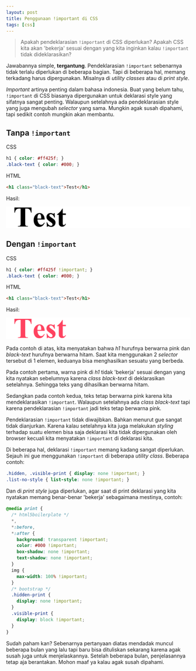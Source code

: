 ```yaml
---
layout: post
title: Penggunaan !important di CSS
tags: [css]
---
```

> Apakah pendeklarasian `!important` di CSS diperlukan?
> Apakah CSS kita akan 'bekerja' sesuai dengan yang kita inginkan kalau `!important` tidak dideklarasikan?

Jawabannya simple, **tergantung**. Pendeklarasian `!important` sebenarnya tidak terlalu diperlukan di beberapa bagian. Tapi di beberapa hal, memang terkadang harus dipergunakan. Misalnya di *utility classes* atau di *print style*.

*Important* artinya penting dalam bahasa indonesia. Buat yang belum tahu, `!important` di CSS biasanya dipergunakan untuk deklarasi style yang sifatnya sangat penting. Walaupun setelahnya ada pendeklarasian style yang juga mengubah *selector* yang sama. Mungkin agak susah dipahami, tapi sedikit contoh mungkin akan membantu.

<!--more-->

## Tanpa `!important`

CSS

```css
h1 { color: #ff425f; }
.black-text { color: #000; }
```

HTML

```html
<h1 class="black-text">Test</h1>
```

Hasil:

![Tanpa !important](/assets/img/tanpa-!important.png)

## Dengan `!important`

CSS

```css
h1 { color: #ff425f !important; }
.black-text { color: #000; }
```

HTML

```html
<h1 class="black-text">Test</h1>
```

Hasil:

![Dengan !important](/assets/img/dengan-!important.png)

Pada contoh di atas, kita menyatakan bahwa *h1* hurufnya berwarna pink dan *black-text* hurufnya berwarna hitam. Saat kita menggunakan 2 *selector* tersebut di 1 elemen, keduanya bisa menghasilkan sesuatu yang berbeda.

Pada contoh pertama, warna pink di *h1* tidak 'bekerja' sesuai dengan yang kita nyatakan sebelumnya karena *class black-text* di deklarasikan setelahnya. Sehingga teks yang dihasilkan berwarna hitam.

Sedangkan pada contoh kedua, teks tetap berwarna pink karena kita mendeklarasikan `!important`. Walaupun setelahnya ada *class black-text* tapi karena pendeklarasian `!important` jadi teks tetap berwarna pink.

Pendeklarasian `!important` tidak diwajibkan. Bahkan menurut gue sangat tidak dianjurkan. Karena kalau setelahnya kita juga melakukan *styling* terhadap suatu elemen bisa saja deklarasi kita tidak dipergunakan oleh browser kecuali kita menyatakan `!important` di deklarasi kita.

Di beberapa hal, deklarasi `!important` memang kadang sangat diperlukan. Sejauh ini gue menggunakan `!important` di beberapa *utility class*. Beberapa contoh:

```css
.hidden, .visible-print { display: none !important; }
.list-no-style { list-style: none !important; }
```

Dan di *print style* juga diperlukan, agar saat di print deklarasi yang kita nyatakan memang benar-benar 'bekerja' sebagaimana mestinya, contoh:

```css
@media print {
  /* html5boilerplate */
  *,
  *:before,
  *:after {
    background: transparent !important;
    color: #000 !important;
    box-shadow: none !important;
    text-shadow: none !important;
  }
  img {
    max-width: 100% !important;
  }
  /* bootstrap */
  .hidden-print {
    display: none !important;
  }
  .visible-print {
    display: block !important;
  }
}
```

Sudah paham kan? Sebenarnya pertanyaan diatas mendadak muncul beberapa bulan yang lalu tapi baru bisa dituliskan sekarang karena agak susah juga untuk menjelaskannya. Setelah beberapa bulan, penjelasannya tetap aja berantakan. Mohon maaf ya kalau agak susah dipahami.
